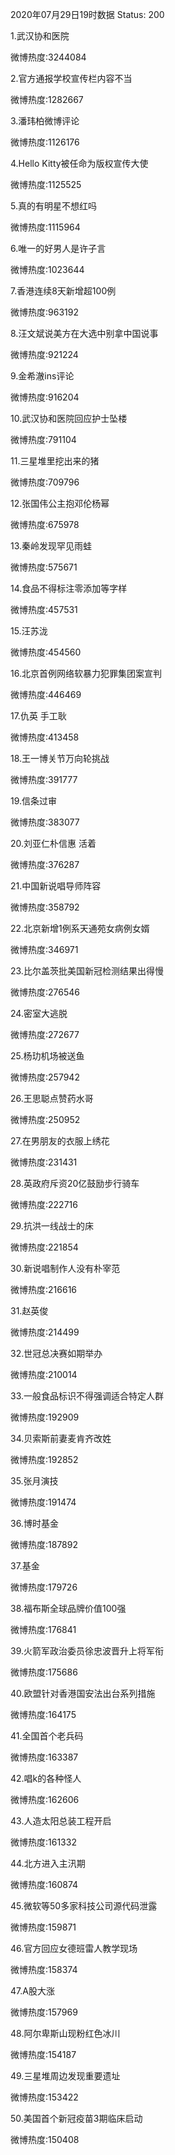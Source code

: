 2020年07月29日19时数据
Status: 200

1.武汉协和医院

微博热度:3244084

2.官方通报学校宣传栏内容不当

微博热度:1282667

3.潘玮柏微博评论

微博热度:1126176

4.Hello Kitty被任命为版权宣传大使

微博热度:1125525

5.真的有明星不想红吗

微博热度:1115964

6.唯一的好男人是许子言

微博热度:1023644

7.香港连续8天新增超100例

微博热度:963192

8.汪文斌说美方在大选中别拿中国说事

微博热度:921224

9.金希澈ins评论

微博热度:916204

10.武汉协和医院回应护士坠楼

微博热度:791104

11.三星堆里挖出来的猪

微博热度:709796

12.张国伟公主抱邓伦杨幂

微博热度:675978

13.秦岭发现罕见雨蛙

微博热度:575671

14.食品不得标注零添加等字样

微博热度:457531

15.汪苏泷

微博热度:454560

16.北京首例网络软暴力犯罪集团案宣判

微博热度:446469

17.仇英 手工耿

微博热度:413458

18.王一博关节万向轮挑战

微博热度:391777

19.信条过审

微博热度:383077

20.刘亚仁朴信惠 活着

微博热度:376287

21.中国新说唱导师阵容

微博热度:358792

22.北京新增1例系天通苑女病例女婿

微博热度:346971

23.比尔盖茨批美国新冠检测结果出得慢

微博热度:276546

24.密室大逃脱

微博热度:272677

25.杨玏机场被送鱼

微博热度:257942

26.王思聪点赞药水哥

微博热度:250952

27.在男朋友的衣服上绣花

微博热度:231431

28.英政府斥资20亿鼓励步行骑车

微博热度:222716

29.抗洪一线战士的床

微博热度:221854

30.新说唱制作人没有朴宰范

微博热度:216616

31.赵英俊

微博热度:214499

32.世冠总决赛如期举办

微博热度:210014

33.一般食品标识不得强调适合特定人群

微博热度:192909

34.贝索斯前妻麦肯齐改姓

微博热度:192852

35.张月演技

微博热度:191474

36.博时基金

微博热度:187892

37.基金

微博热度:179726

38.福布斯全球品牌价值100强

微博热度:176841

39.火箭军政治委员徐忠波晋升上将军衔

微博热度:175686

40.欧盟针对香港国安法出台系列措施

微博热度:164175

41.全国首个老兵码

微博热度:163387

42.唱k的各种怪人

微博热度:162606

43.人造太阳总装工程开启

微博热度:161332

44.北方进入主汛期

微博热度:160874

45.微软等50多家科技公司源代码泄露

微博热度:159871

46.官方回应女德班雷人教学现场

微博热度:158374

47.A股大涨

微博热度:157969

48.阿尔卑斯山现粉红色冰川

微博热度:154187

49.三星堆周边发现重要遗址

微博热度:153422

50.美国首个新冠疫苗3期临床启动

微博热度:150408

